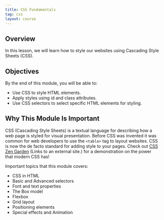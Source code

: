 ```yaml
---
title: CSS Fundamentals
tag: css
layout: course
---
```


## Overview

In this lesson, we will learn how to style our websites using Cascading Style Sheets (CSS).

## Objectives

By the end of this module, you will be able to:

- Use CSS to style HTML elements.
- Apply styles using id and class attributes.
- Use CSS selectors to select specific HTML elements for styling.

## Why This Module Is Important

CSS (Cascading Style Sheets) is a textual language for describing how a web page is styled for
visual presentation. Before CSS was invented it was common for web developers to use the `<table>`
tag to layout websites. CSS is now the de facto standard for adding style to your pages. Check out
[CSS Zen Garden](http://www.csszengarden.com/) (Links to an external site.) for a demonstration on
the power that modern CSS has!

Important topics that this module covers:

- CSS in HTML
- Basic and Advanced selectors
- Font and text properties
- The Box model 
- Flexbox 
- Grid layout
- Positioning elements
- Special effects and Animation
